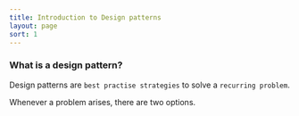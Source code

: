 ```yaml
---
title: Introduction to Design patterns
layout: page
sort: 1
---
```


### What is a design pattern?

Design patterns are `best practise strategies` to solve a `recurring problem`.


Whenever a problem arises, there are two options.

